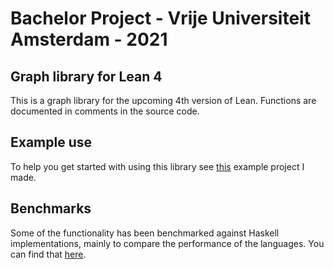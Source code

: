 # Bachelor Project - Vrije Universiteit Amsterdam - 2021

## Graph library for Lean 4

This is a graph library for the upcoming 4th version of Lean. Functions are documented in comments in the source code.

## Example use

To help you get started with using this library see [this](https://github.com/PeterKementzey/example-lean4-pkg-using-Graph) example project I made.

## Benchmarks

Some of the functionality has been benchmarked against Haskell implementations, mainly to compare the performance of the languages. You can find that [here](https://github.com/PeterKementzey/lean-graph-benchmarking).
